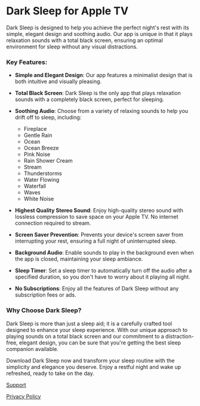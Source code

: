 # Dark Sleep for Apple TV

Dark Sleep is designed to help you achieve the perfect night's rest with its simple, elegant design and soothing audio. Our app is unique in that it plays relaxation sounds with a total black screen, ensuring an optimal environment for sleep without any visual distractions.

### Key Features:

- **Simple and Elegant Design**: Our app features a minimalist design that is both intuitive and visually pleasing.

- **Total Black Screen**: Dark Sleep is the only app that plays relaxation sounds with a completely black screen, perfect for sleeping.

- **Soothing Audio**: Choose from a variety of relaxing sounds to help you drift off to sleep, including:

  - Fireplace
  - Gentle Rain
  - Ocean
  - Ocean Breeze
  - Pink Noise
  - Rain Shower Cream
  - Stream
  - Thunderstorms
  - Water Flowing
  - Waterfall
  - Waves
  - White Noise

- **Highest Quality Stereo Sound**: Enjoy high-quality stereo sound with lossless compression to save space on your Apple TV. No internet connection required to stream.

- **Screen Saver Prevention**: Prevents your device's screen saver from interrupting your rest, ensuring a full night of uninterrupted sleep.

- **Background Audio**: Enable sounds to play in the background even when the app is closed, maintaining your sleep ambiance.

- **Sleep Timer**: Set a sleep timer to automatically turn off the audio after a specified duration, so you don't have to worry about it playing all night.

- **No Subscriptions**: Enjoy all the features of Dark Sleep without any subscription fees or ads.

### Why Choose Dark Sleep?

Dark Sleep is more than just a sleep aid; it is a carefully crafted tool designed to enhance your sleep experience. With our unique approach to playing sounds on a total black screen and our commitment to a distraction-free, elegant design, you can be sure that you're getting the best sleep companion available.

Download Dark Sleep now and transform your sleep routine with the simplicity and elegance you deserve. Enjoy a restful night and wake up refreshed, ready to take on the day.

[Support](https://darksleeptv.github.io/support)

[Privacy Policy](https://darksleeptv.github.io/privacy)

